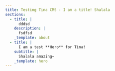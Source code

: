 ```yaml
---
title: Testing Tina CMS - I am a title! Shalala
sections:
  - title: |
      dddsd
    description: |
      fsdfsd
    _template: about
  - title: |
      I am a test **Hero** for Tina!
    subtitle: |
      Shalala amazing~
    _template: hero
---
```

